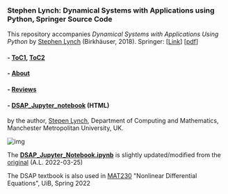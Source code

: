 ### Stephen Lynch: Dynamical Systems with Applications using Python, Springer Source Code 

This repository accompanies *Dynamical Systems with Applications Using Python* by [Stephen Lynch](https://scholar.google.co.uk/citations?user=LRBJKhIAAAAJ&hl=en) (Birkhäuser, 2018). Springer: [[Link](https://link.springer.com/book/10.1007/978-3-319-78145-7)] [[pdf](https://link.springer.com/content/pdf/10.1007%2F978-3-319-78145-7.pdf)]



#### - [ToC1](https://link.springer.com/book/10.1007/978-3-319-78145-7?page=1#toc),  [ToC2](https://link.springer.com/book/10.1007/978-3-319-78145-7?page=2#toc)


#### - [About](https://link.springer.com/book/10.1007/978-3-319-78145-7?page=2#about)


#### - [Reviews](https://link.springer.com/book/10.1007/978-3-319-78145-7?page=1#reviews)



#### - [DSAP_Jupyter_notebook](http://www.doc.mmu.ac.uk/STAFF/S.Lynch/DSAP_Jupyter_Notebook.html) (HTML)
by the author, [Stepen Lynch](http://www.doc.mmu.ac.uk/STAFF/S.Lynch), Department of Computing and Mathematics,
Manchester Metropolitan University, UK.

![img](http://www.doc.mmu.ac.uk/STAFF/S.Lynch/Jupyter_DSAP_Title.png)


The [**DSAP_Jupyter_Notebook.ipynb**](https://nbviewer.org/github/arvidl/dynamical-systems-with-applications-using-python/blob/master/notebooks/DSAP_Jupyter_Notebook.ipynb)  is slightly updated/modified from the [original](http://www.doc.mmu.ac.uk/STAFF/S.Lynch/DSAP_Jupyter_Notebook.html) (A.L. 2022-03-25)

The DSAP textbook is also used in [MAT230](https://www.uib.no/en/course/MAT230) "Nonlinear Differential Equations", UiB,  Spring 2022

<!--

## Releases

Release v1.0 corresponds to the code in the published book, without corrections or updates.

## Corrections

For corrections to the content in the published book, see the file errata.md.

## Contributions

See the file Contributing.md for more information on how you can contribute to this repository.

-->
